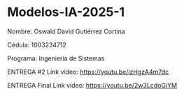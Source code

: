 # Modelos-IA-2025-1
Nombre: Oswald David Gutiérrez Cortina

Cédula: 1003234712

Programa: Ingeniería de Sistemas


ENTREGA #2
Link vídeo: https://youtu.be/izHgzA4m7dc

ENTREGA Final
Link vídeo: https://youtu.be/2w3LcdoGiYM
